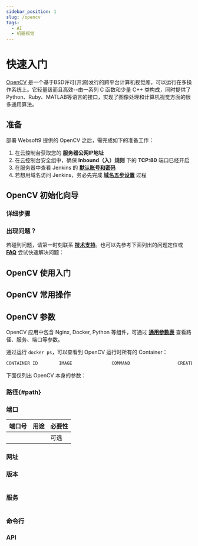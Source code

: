 ```yaml
---
sidebar_position: 1
slug: /opencv
tags:
  - AI
  - 机器视觉
---
```


# 快速入门

[OpenCV](https://opencv.org/) 是一个基于BSD许可(开源)发行的跨平台计算机视觉库，可以运行在多操作系统上。它轻量级而且高效--由一系列 C 函数和少量 C++ 类构成，同时提供了Python、Ruby、MATLAB等语言的接口，实现了图像处理和计算机视觉方面的很多通用算法。

## 准备

部署 Websoft9 提供的 OpenCV 之后，需完成如下的准备工作：

1. 在云控制台获取您的 **服务器公网IP地址** 
2. 在云控制台安全组中，确保 **Inbound（入）规则** 下的 **TCP:80** 端口已经开启
3. 在服务器中查看 Jenkins 的 **[默认账号和密码](./user/credentials)**  
4. 若想用域名访问  Jenkins，务必先完成 **[域名五步设置](./administrator/domain_step)** 过程


## OpenCV 初始化向导

### 详细步骤


### 出现问题？

若碰到问题，请第一时刻联系 **[技术支持](./helpdesk)**。也可以先参考下面列出的问题定位或  **[FAQ](./faq#setup)** 尝试快速解决问题：

## OpenCV 使用入门
## OpenCV 常用操作

## OpenCV 参数

OpenCV 应用中包含 Nginx, Docker, Python 等组件，可通过 **[通用参数表](./setup/parameter)** 查看路径、服务、端口等参数。

通过运行 `docker ps`，可以查看到 OpenCV 运行时所有的 Container：

```bash
CONTAINER ID        IMAGE               COMMAND                  CREATED             STATUS              PORTS                                NAMES
```


下面仅列出 OpenCV 本身的参数：

### 路径{#path}



### 端口

| 端口号 | 用途                                          | 必要性 |
| ------ | --------------------------------------------- | ------ |
|    |  | 可选   |


### 网址



### 版本

```shell

```

### 服务

```shell

```

### 命令行


### API



